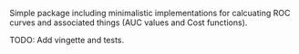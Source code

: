 Simple package including minimalistic implementations for calcuating ROC curves
and associated things (AUC values and Cost functions).

TODO: 
Add vingette and tests.
